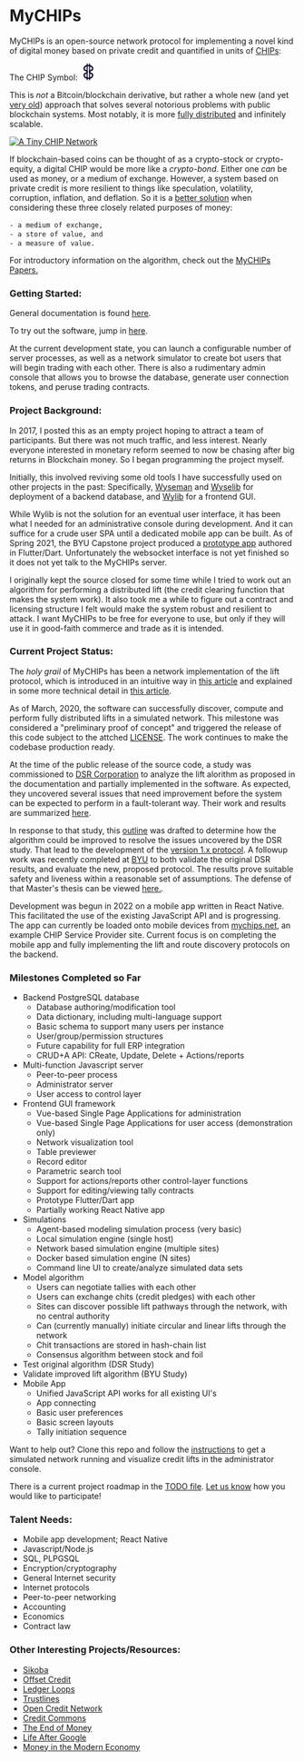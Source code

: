 # MyCHIPs
MyCHIPs is an open-source network protocol for implementing a novel kind of digital money based on private credit and quantified in units of [CHIPs](http://gotchoices.org/mychips/definition.html):

The CHIP Symbol: <img src="doc/figures/chip.svg" alt="A CHIP" height="30"/>

This is *not* a Bitcoin/blockchain derivative, but rather a whole new (and yet [very old](https://www.bbc.com/news/business-40189959)) approach that solves several notorious problems with public blockchain systems.
Most notably, it is more [fully distributed](https://blockchainengineer.com/centralized-vs-decentralized-vs-distributed-network/) and infinitely scalable.

[![A Tiny CHIP Network](http://gotchoices.org/figures/money_ac.svg)](http://gotchoices.org/mychips/acdc.html "Click to see/run a decentralized private credit model")

If blockchain-based coins can be thought of as a crypto-stock or crypto-equity, a digital CHIP would be more like a *crypto-bond*.
Either one _can_ be used as money, or a medium of exchange.
However, a system based on private credit is more resilient to things like speculation, volatility, corruption, inflation, and deflation.
So it is a [better solution](http://gotchoices.org/mychips/bitcoin.html) when considering these three closely related purposes of money:

    - a medium of exchange,
    - a store of value, and 
    - a measure of value.

For introductory information on the algorithm, check out the [MyCHIPs Papers.](http://gotchoices.org/mychips/intro.html)

### Getting Started:
General documentation is found [here](doc/README.md).

To try out the software, jump in [here](doc/use-start.md).

At the current development state, you can launch a configurable number of server processes, as well as a network simulator to create bot users that will begin trading with each other.
There is also a rudimentary admin console that allows you to browse the database, generate user connection tokens, and peruse trading contracts.

### Project Background:
In 2017, I posted this as an empty project hoping to attract a team of participants.
But there was not much traffic, and less interest.
Nearly everyone interested in monetary reform seemed to now be chasing after big returns in Blockchain money.
So I began programming the project myself.

Initially, this involved reviving some old tools I have successfully used on other projects in the past:
Specifically, [Wyseman](http://github.com/gotchoices/wyseman) and
[Wyselib](http://github.com/gotchoices/wyselib) for deployment of a backend database, and
[Wylib](http://github.com/gotchoices/wylib) for a frontend GUI.

While Wylib is not the solution for an eventual user interface, it has been what I needed for an administrative console during development.
And it can suffice for a crude user SPA until a dedicated mobile app can be built.
As of Spring 2021, the BYU Capstone project produced a [prototype app](app/README.md) authored in Flutter/Dart.
Unfortunately the websocket interface is not yet finished so it does not yet talk to the MyCHIPs server.

I originally kept the source closed for some time while I tried to work out an algorithm for performing a distributed lift (the credit clearing function that makes the system work).
It also took me a while to figure out a contract and licensing structure I felt would make the system robust and resilient to attack.
I want MyCHIPs to be free for everyone to use, but only if they will use it in good-faith commerce and trade as it is intended.

### Current Project Status:
The _holy grail_ of MyCHIPs has been a network implementation of the lift protocol, which is introduced in an intuitive way
in [this article](http://gotchoices.org/mychips/coupon.html) and explained in some more technical detail 
in [this article](http://gotchoices.org/mychips/acdc.html).

As of March, 2020, the software can successfully discover, compute and perform fully distributed lifts in a simulated network.
This milestone was considered a "preliminary proof of concept" and triggered the release of this code subject to the attched [LICENSE](LICENSE).
The work continues to make the codebase production ready.

At the time of the public release of the source code, a study was commissioned to [DSR Corporation](https://en.dsr-corporation.com/) to analyze the lift alorithm as proposed in the documentation and partially implemented in the software.
As expected, they uncovered several issues that need improvement before the system can be expected to perform in a fault-tolerant way.
Their work and results are summarized [here](test/analysis/dsr/phase-1/results.md).

In response to that study, this [outline](doc/old-safety.md) was drafted to determine how the algorithm could be improved to resolve the issues uncovered by the DSR study.
That lead to the development of the [version 1.x protocol](doc/learn-protocol.md).
A followup work was recently completed at [BYU](https://www.byu.edu) to both validate the original DSR results, and evaluate the new, proposed protocol.
The results prove suitable safety and liveness within a reasonable set of assumptions.
The defense of that Master's thesis can be viewed [here.](https://mychips.org/Storey_Defense.mp4).

Development was begun in 2022 on a mobile app written in React Native.
This facilitated the use of the existing JavaScript API and is progressing.
The app can currently be loaded onto mobile devices from [mychips.net](https://mychips.net), an example CHIP Service Provider site.
Current focus is on completing the mobile app and fully implementing the lift and route discovery protocols on the backend.

### Milestones Completed so Far

- Backend PostgreSQL database
  - Database authoring/modification tool
  - Data dictionary, including multi-language support
  - Basic schema to support many users per instance
  - User/group/permission structures
  - Future capability for full ERP integration
  - CRUD+A API: CReate, Update, Delete + Actions/reports
- Multi-function Javascript server
  - Peer-to-peer process
  - Administrator server
  - User access to control layer
- Frontend GUI framework
  - Vue-based Single Page Applications for administration
  - Vue-based Single Page Applications for user access (demonstration only)
  - Network visualization tool
  - Table previewer
  - Record editor
  - Parametric search tool
  - Support for actions/reports other control-layer functions
  - Support for editing/viewing tally contracts
  - Prototype Flutter/Dart app
  - Partially working React Native app
- Simulations
  - Agent-based modeling simulation process (very basic)
  - Local simulation engine (single host)
  - Network based simulation engine (multiple sites)
  - Docker based simulation engine (N sites)
  - Command line UI to create/analyze simulated data sets
- Model algorithm
  - Users can negotiate tallies with each other
  - Users can exchange chits (credit pledges) with each other
  - Sites can discover possible lift pathways through the network, with no central authority
  - Can (currently manually) initiate circular and linear lifts through the network
  - Chit transactions are stored in hash-chain list
  - Consensus algorithm between stock and foil
- Test original algorithm (DSR Study)
- Validate improved lift algorithm (BYU Study)
- Mobile App
  - Unified JavaScript API works for all existing UI's
  - App connecting
  - Basic user preferences
  - Basic screen layouts
  - Tally initiation sequence

Want to help out?  Clone this repo and follow the [instructions](doc/sim-docker.md)
to get a simulated network running and visualize credit lifts in the administrator console.

There is a current project roadmap in the [TODO file](TODO).
[Let us know](http://gotchoices.org/contact.html) how you would like to participate!

### Talent Needs:
- Mobile app development; React Native
- Javascript/Node.js
- SQL, PLPGSQL
- Encryption/cryptography
- General Internet security
- Internet protocols
- Peer-to-peer networking
- Accounting
- Economics
- Contract law

### Other Interesting Projects/Resources:
- [Sikoba](https://sikoba.com)
- [Offset Credit](http://offsetcredit.org)
- [Ledger Loops](http://ledgerloops.com)
- [Trustlines](http://trustlines.network)
- [Open Credit Network](https://opencredit.network/)
- [Credit Commons](http://www.creditcommons.net)
- [The End of Money](https://www.amazon.com/End-Money-Future-Civilization/dp/1603580786)
- [Life After Google](https://www.amazon.com/Life-After-Google-Blockchain-Economy/dp/1621575764)
- [Money in the Modern Economy](https://www.bankofengland.co.uk/-/media/boe/files/quarterly-bulletin/2014/quarterly-bulletin-2014-q1.pdf)
